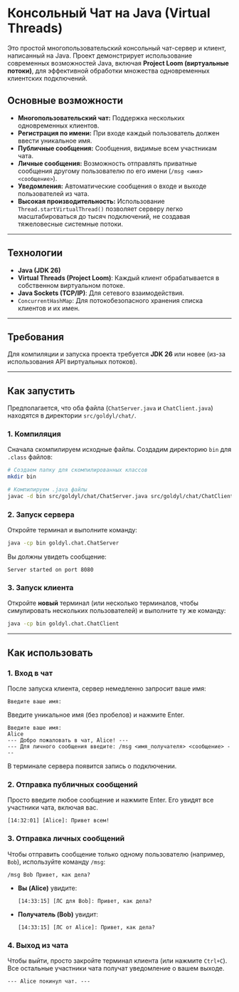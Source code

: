 # Консольный Чат на Java (Virtual Threads)

Это простой многопользовательский консольный чат-сервер и клиент, написанный на Java. Проект демонстрирует использование современных возможностей Java, включая **Project Loom (виртуальные потоки)**, для эффективной обработки множества одновременных клиентских подключений.

## Основные возможности

  * **Многопользовательский чат:** Поддержка нескольких одновременных клиентов.
  * **Регистрация по имени:** При входе каждый пользователь должен ввести уникальное имя.
  * **Публичные сообщения:** Сообщения, видимые всем участникам чата.
  * **Личные сообщения:** Возможность отправлять приватные сообщения другому пользователю по его имени (`/msg <имя> <сообщение>`).
  * **Уведомления:** Автоматические сообщения о входе и выходе пользователей из чата.
  * **Высокая производительность:** Использование `Thread.startVirtualThread()` позволяет серверу легко масштабироваться до тысяч подключений, не создавая тяжеловесные системные потоки.

-----

## Технологии

  * **Java (JDK 26)**
  * **Virtual Threads (Project Loom)**: Каждый клиент обрабатывается в собственном виртуальном потоке.
  * **Java Sockets (TCP/IP)**: Для сетевого взаимодействия.
  * `ConcurrentHashMap`: Для потокобезопасного хранения списка клиентов и их имен.

-----

## Требования

Для компиляции и запуска проекта требуется **JDK 26** или новее (из-за использования API виртуальных потоков).

-----

## Как запустить

Предполагается, что оба файла (`ChatServer.java` и `ChatClient.java`) находятся в директории `src/goldyl/chat/`.

### 1\. Компиляция

Сначала скомпилируем исходные файлы. Создадим директорию `bin` для `.class` файлов:

```bash
# Создаем папку для скомпилированных классов
mkdir bin

# Компилируем .java файлы
javac -d bin src/goldyl/chat/ChatServer.java src/goldyl/chat/ChatClient.java
```

### 2\. Запуск сервера

Откройте терминал и выполните команду:

```bash
java -cp bin goldyl.chat.ChatServer
```

Вы должны увидеть сообщение:

```
Server started on port 8080
```

### 3\. Запуск клиента

Откройте **новый** терминал (или несколько терминалов, чтобы симулировать нескольких пользователей) и выполните ту же команду:

```bash
java -cp bin goldyl.chat.ChatClient
```

-----

## Как использовать

### 1\. Вход в чат

После запуска клиента, сервер немедленно запросит ваше имя:

```
Введите ваше имя:
```

Введите уникальное имя (без пробелов) и нажмите Enter.

```
Введите ваше имя:
Alice
--- Добро пожаловать в чат, Alice! ---
--- Для личного сообщения введите: /msg <имя_получателя> <сообщение> ---
```

В терминале сервера появится запись о подключении.

### 2\. Отправка публичных сообщений

Просто введите любое сообщение и нажмите Enter. Его увидят все участники чата, включая вас.

```
[14:32:01] [Alice]: Привет всем!
```

### 3\. Отправка личных сообщений

Чтобы отправить сообщение только одному пользователю (например, `Bob`), используйте команду `/msg`:

```
/msg Bob Привет, как дела?
```

  * **Вы (Alice)** увидите:
    ```
    [14:33:15] [ЛС для Bob]: Привет, как дела?
    ```
  * **Получатель (Bob)** увидит:
    ```
    [14:33:15] [ЛС от Alice]: Привет, как дела?
    ```

### 4\. Выход из чата

Чтобы выйти, просто закройте терминал клиента (или нажмите `Ctrl+C`). Все остальные участники чата получат уведомление о вашем выходе.

```
--- Alice покинул чат. ---
```
